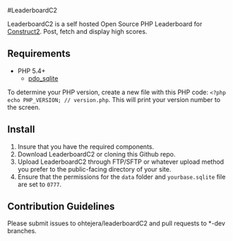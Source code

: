 #LeaderboardC2

LeaderboardC2 is a self hosted Open Source PHP Leaderboard for [Construct2](https://www.scirra.com/construct2). Post, fetch and display high scores.

## Requirements

- PHP 5.4+
    - [pdo_sqlite](http://php.net/manual/es/ref.pdo-sqlite.php)


To determine your PHP version, create a new file with this PHP code: `<?php echo PHP_VERSION; // version.php`. This will print your version number to the screen.


## Install

1. Insure that you have the required components.
2. Download LeaderboardC2 or cloning this Github repo.
3. Upload LeaderboardC2 through FTP/SFTP or whatever upload method you prefer to the public-facing directory of your site.
4. Ensure that the permissions for the `data` folder and `yourbase.sqlite` file are set to `0777`.


## Contribution Guidelines

Please submit issues to ohtejera/leaderboardC2 and pull requests to *-dev branches.




